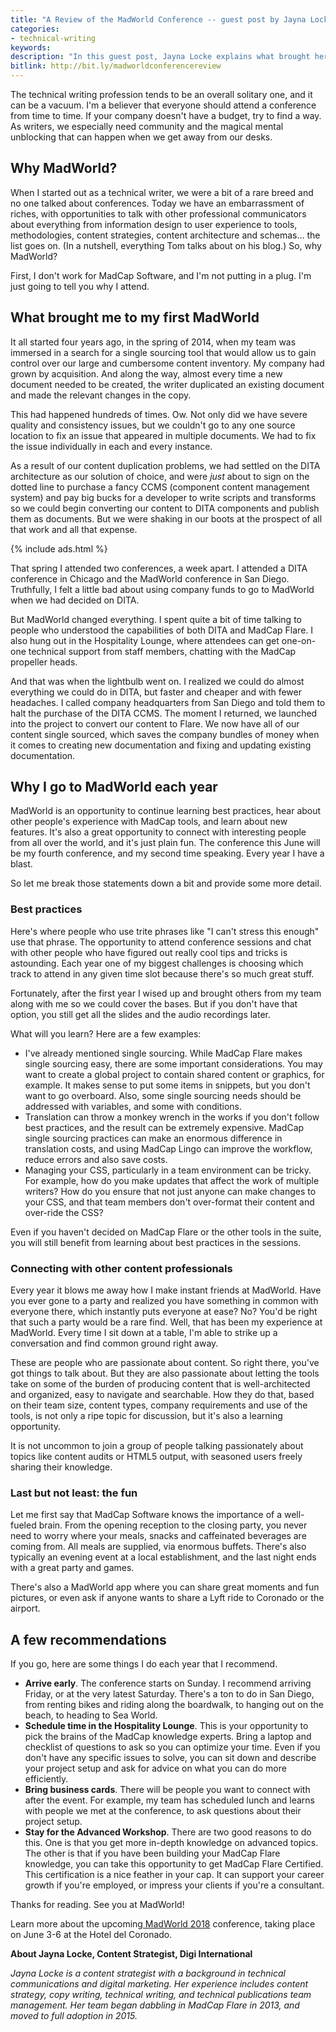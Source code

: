 ```yaml
---
title: "A Review of the MadWorld Conference -- guest post by Jayna Locke"
categories:
- technical-writing
keywords:
description: "In this guest post, Jayna Locke explains what brought her to the <a href='https://www.madcapsoftware.com/conference/madworld-2018/'>MadWorld Conference</a> the first time and what keeps her returning. She describes the main reasons for attending, tips for getting the most out of the conference, best practices, and more. The MadWorld Conference takes place June 3-6, 2018 in San Diego, California."
bitlink: http://bit.ly/madworldconferencereview
---
```


The technical writing profession tends to be an overall solitary one, and it can be a vacuum. I'm a believer that everyone should attend a conference from time to time. If your company doesn't have a budget, try to find a way. As writers, we especially need community and the magical mental unblocking that can happen when we get away from our desks.

## Why MadWorld?

When I started out as a technical writer, we were a bit of a rare breed and no one talked about conferences. Today we have an embarrassment of riches, with opportunities to talk with other professional communicators about everything from information design to user experience to tools, methodologies, content strategies, content architecture and schemas… the list goes on. (In a nutshell, everything Tom talks about on his blog.) So, why MadWorld?

First, I don't work for MadCap Software, and I'm not putting in a plug. I'm just going to tell you why I attend.

## What brought me to my first MadWorld

It all started four years ago, in the spring of 2014, when my team was immersed in a search for a single sourcing tool that would allow us to gain control over our large and cumbersome content inventory. My company had grown by acquisition. And along the way, almost every time a new document needed to be created, the writer duplicated an existing document and made the relevant changes in the copy.

This had happened hundreds of times. Ow. Not only did we have severe quality and consistency issues, but we couldn't go to any one source location to fix an issue that appeared in multiple documents. We had to fix the issue individually in each and every instance.

As a result of our content duplication problems, we had settled on the DITA architecture as our solution of choice, and were _just_ about to sign on the dotted line to purchase a fancy CCMS (component content management system) and pay big bucks for a developer to write scripts and transforms so we could begin converting our content to DITA components and publish them as documents. But we were shaking in our boots at the prospect of all that work and all that expense.

{% include ads.html %}

That spring I attended two conferences, a week apart. I attended a DITA conference in Chicago and the MadWorld conference in San Diego. Truthfully, I felt a little bad about using company funds to go to MadWorld when we had decided on DITA.

But MadWorld changed everything. I spent quite a bit of time talking to people who understood the capabilities of both DITA and MadCap Flare. I also hung out in the Hospitality Lounge, where attendees can get one-on-one technical support from staff members, chatting with the MadCap propeller heads.

And that was when the lightbulb went on. I realized we could do almost everything we could do in DITA, but faster and cheaper and with fewer headaches. I called company headquarters from San Diego and told them to halt the purchase of the DITA CCMS. The moment I returned, we launched into the project to convert our content to Flare. We now have all of our content single sourced, which saves the company bundles of money when it comes to creating new documentation and fixing and updating existing documentation.

## Why I go to MadWorld each year

MadWorld is an opportunity to continue learning best practices, hear about other people's experience with MadCap tools, and learn about new features. It's also a great opportunity to connect with interesting people from all over the world, and it's just plain fun. The conference this June will be my fourth conference, and my second time speaking. Every year I have a blast.

So let me break those statements down a bit and provide some more detail.

### Best practices

Here's where people who use trite phrases like "I can't stress this enough" use that phrase. The opportunity to attend conference sessions and chat with other people who have figured out really cool tips and tricks is astounding. Each year one of my biggest challenges is choosing which track to attend in any given time slot because there's so much great stuff.

Fortunately, after the first year I wised up and brought others from my team along with me so we could cover the bases. But if you don't have that option, you still get all the slides and the audio recordings later.

What will you learn? Here are a few examples:

*   I've already mentioned single sourcing. While MadCap Flare makes single sourcing easy, there are some important considerations. You may want to create a global project to contain shared content or graphics, for example. It makes sense to put some items in snippets, but you don't want to go overboard. Also, some single sourcing needs should be addressed with variables, and some with conditions.
*   Translation can throw a monkey wrench in the works if you don't follow best practices, and the result can be extremely expensive. MadCap single sourcing practices can make an enormous difference in translation costs, and using MadCap Lingo can improve the workflow, reduce errors and also save costs.
*   Managing your CSS, particularly in a team environment can be tricky. For example, how do you make updates that affect the work of multiple writers? How do you ensure that not just anyone can make changes to your CSS, and that team members don't over-format their content and over-ride the CSS?

Even if you haven't decided on MadCap Flare or the other tools in the suite, you will still benefit from learning about best practices in the sessions.

### Connecting with other content professionals

Every year it blows me away how I make instant friends at MadWorld. Have you ever gone to a party and realized you have something in common with everyone there, which instantly puts everyone at ease? No? You'd be right that such a party would be a rare find. Well, that has been my experience at MadWorld. Every time I sit down at a table, I'm able to strike up a conversation and find common ground right away.

These are people who are passionate about content. So right there, you've got things to talk about. But they are also passionate about letting the tools take on some of the burden of producing content that is well-architected and organized, easy to navigate and searchable. How they do that, based on their team size, content types, company requirements and use of the tools, is not only a ripe topic for discussion, but it's also a learning opportunity.

It is not uncommon to join a group of people talking passionately about topics like content audits or HTML5 output, with seasoned users freely sharing their knowledge.

### Last but not least: the fun

Let me first say that MadCap Software knows the importance of a well-fueled brain. From the opening reception to the closing party, you never need to worry where your meals, snacks and caffeinated beverages are coming from. All meals are supplied, via enormous buffets. There's also typically an evening event at a local establishment, and the last night ends with a great party and games.

There's also a MadWorld app where you can share great moments and fun pictures, or even ask if anyone wants to share a Lyft ride to Coronado or the airport.

## A few recommendations

If you go, here are some things I do each year that I recommend.

*   **Arrive early**. The conference starts on Sunday. I recommend arriving Friday, or at the very latest Saturday. There's a ton to do in San Diego, from renting bikes and riding along the boardwalk, to hanging out on the beach, to heading to Sea World.
*   **Schedule time in the Hospitality Lounge**. This is your opportunity to pick the brains of the MadCap knowledge experts. Bring a laptop and checklist of questions to ask so you can optimize your time. Even if you don't have any specific issues to solve, you can sit down and describe your project setup and ask for advice on what you can do more efficiently.
*   **Bring business cards**. There will be people you want to connect with after the event. For example, my team has scheduled lunch and learns with people we met at the conference, to ask questions about their project setup.
*   **Stay for the Advanced Workshop**. There are two good reasons to do this. One is that you get more in-depth knowledge on advanced topics. The other is that if you have been building your MadCap Flare knowledge, you can take this opportunity to get MadCap Flare Certified. This certification is a nice feather in your cap. It can support your career growth if you're employed, or impress your clients if you're a consultant.

Thanks for reading. See you at MadWorld!

Learn more about the upcoming[ MadWorld 2018](https://www.madcapsoftware.com/conference/madworld-2018/) conference, taking place on June 3-6 at the Hotel del Coronado.

**About Jayna Locke, Content Strategist, Digi International**

_Jayna Locke is a content strategist with a background in technical communications and digital marketing. Her experience includes content strategy, copy writing, technical writing, and technical publications team management. Her team began dabbling in MadCap Flare in 2013, and moved to full adoption in 2015._
